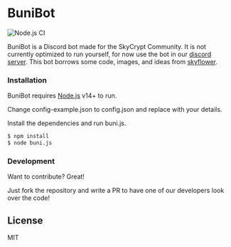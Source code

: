 # BuniBot
![Node.js CI](https://github.com/SkyCryptWebsite/BuniBot/workflows/Node.js%20CI/badge.svg)

BuniBot is a Discord bot made for the SkyCrypt Community. It is not currently optimized to run yourself, for now use the bot in our [discord server](https://discord.gg/cNgADv2kEQ). This bot borrows some code, images, and ideas from [skyflower](https://github.com/LeaPhant/skyflower).

### Installation

BuniBot requires [Node.js](https://nodejs.org/) v14+ to run.

Change config-example.json to config.json and replace with your details.

Install the dependencies and run buni.js.

```sh
$ npm install
$ node buni.js
```
### Development

Want to contribute? Great!

Just fork the repository and write a PR to have one of our developers look over the code!


License
----
MIT





